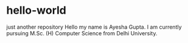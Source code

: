 # hello-world
just another repository
Hello my name is Ayesha Gupta. I am currently pursuing M.Sc. (H) Computer Science from Delhi University.
